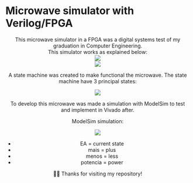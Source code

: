 # Microwave simulator with Verilog/FPGA
<div align="center"> 
This microwave simulator in a FPGA was a digital systems test of my graduation in Computer Engineering.
 </div>
<div align="center"> 
This simulator works as explained below:
 
  </div>
<div align="center"> 
<img src="https://user-images.githubusercontent.com/102065589/236355666-db6c6894-b737-4449-8960-a0ed6cb26691.png" >
  </div>
  <div align="center"> 
 

</div>
<div align="center"> 
<img src="https://user-images.githubusercontent.com/102065589/236355662-1be8c215-c8b0-4529-ba9c-feb854e2ddf5.png" >
  </div>
  <div align="center"> 
 
 A state machine was created to make functional the microwave. The state machine have 3 principal states:
 
</div>
<div align="center"> 
<img src="https://user-images.githubusercontent.com/102065589/236355668-d2ef47ed-b706-4fdc-a96c-c5fdebfeb8fe.png" >
  </div>
  <div align="center"> 
 
 To develop this microwave was made a simulation with ModelSim to test and implement in Vivado after.
 
</div>
<div align="center"> 
 
 ModelSim simulation:
 
</div>
<div align="center"> 
<img src="https://user-images.githubusercontent.com/102065589/236349540-e578a95b-2ad4-479e-bb9a-302525d7d10f.PNG" >
  </div>
   <div align="center"> 
 
 - EA = current state
 - mais = plus
 - menos = less
 - potencia = power
 
</div>
  
  <div align="center"> 
 
 🙋‍♂️ Thanks for visiting my repository!
</div>
